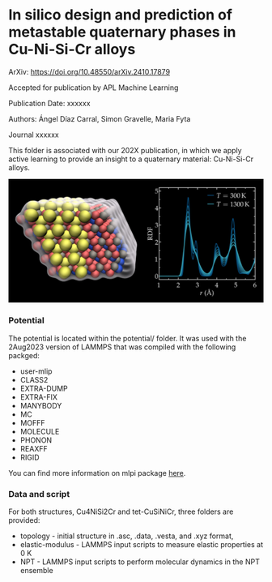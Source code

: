 # In silico design and prediction of metastable quaternary phases in Cu-Ni-Si-Cr alloys

ArXiv: https://doi.org/10.48550/arXiv.2410.17879

Accepted for publication by APL Machine Learning

Publication Date: xxxxxx

Authors: Ángel Díaz Carral, Simon Gravelle, Maria Fyta

Journal xxxxxx

This folder is associated with our 202X publication, in which we apply active
learning to provide an insight to a quaternary material: Cu-Ni-Si-Cr alloys.

![View](CuSiNiCr.jpeg)

### Potential

The potential is located within the potential/ folder. It was used with the
2Aug2023 version of LAMMPS that was compiled with the following packged:

- user-mlip
- CLASS2
- EXTRA-DUMP
- EXTRA-FIX
- MANYBODY
- MC
- MOFFF
- MOLECULE
- PHONON
- REAXFF
- RIGID

You can find more information on mlpi package [here](https://gitlab.com/ashapeev/interface-lammps-mlip-2.git).

### Data and script

For both structures, Cu4NiSi2Cr and tet-CuSiNiCr, three folders are provided:

- topology - initial structure in .asc, .data, .vesta, and .xyz format,
- elastic-modulus - LAMMPS input scripts to measure elastic properties at 0 K
- NPT - LAMMPS input scripts to perform molecular dynamics in the NPT ensemble
